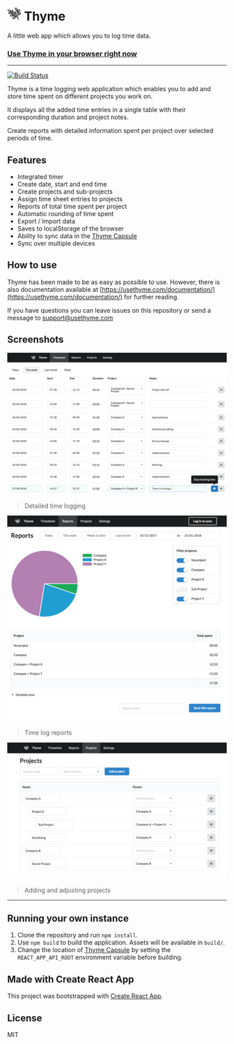 # ![Thyme](/public/icons/favicon-32x32.png) Thyme

A little web app which allows you to log time data.

### [Use Thyme in your browser right now](https://usethyme.com)

---

[![Build Status](https://travis-ci.org/ThymeApp/thyme.svg?branch=master)](https://travis-ci.org/ThymeApp/thyme)

Thyme is a time logging web application which enables you to add and store time spent on different 
projects you work on.

It displays all the added time entries in a single table with their corresponding duration and
project notes.

Create reports with detailed information spent per project over selected periods of time.

## Features

- Integrated timer
- Create date, start and end time
- Create projects and sub-projects
- Assign time sheet entries to projects
- Reports of total time spent per project
- Automatic rounding of time spent
- Export / Import data
- Saves to localStorage of the browser
- Ability to sync data in the [Thyme Capsule](https://github.com/ThymeApp/thyme-capsule)
- Sync over multiple devices

## How to use

Thyme has been made to be as easy as possible to use. However, there is also documentation available
at [https://usethyme.com/documentation/](https://usethyme.com/documentation/) for further reading.

If you have questions you can leave issues on this repository or send a message to
[support@usethyme.com](mailto:support@usethyme.com)

## Screenshots

![Timesheets screen](/public/screenshots/screenshot_timesheets.png)
> Detailed time logging

![Reports screen](/public/screenshots/screenshot_reports.png)
> Time log reports

![Projects screen](/public/screenshots/screenshot_projects.png)
> Adding and adjusting projects

---

## Running your own instance

1. Clone the repository and run `npm install`.
2. Use `npm build` to build the application. Assets will be available in `build/`.
3. Change the location of [Thyme Capsule](https://github.com/ThymeApp/thyme-capsule) by setting the `REACT_APP_API_ROOT` environment variable before building.

## Made with Create React App

This project was bootstrapped with [Create React App](https://github.com/facebookincubator/create-react-app).

## License

MIT
